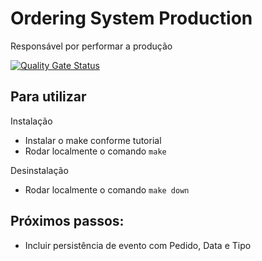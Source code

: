 # Ordering System Production
Responsável por performar a produção

[![Quality Gate Status](https://sonarcloud.io/api/project_badges/measure?project=bluesburger_orderingsystem-production&metric=alert_status)](https://sonarcloud.io/summary/new_code?id=bluesburger_orderingsystem-production)


## Para utilizar

Instalação
- Instalar o make conforme tutorial
- Rodar localmente o comando `make`

Desinstalação
- Rodar localmente o comando `make down`

## Próximos passos:

- Incluir persistência de evento com Pedido, Data e Tipo